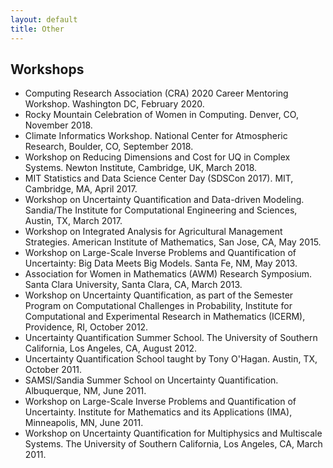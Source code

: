 ```yaml
---
layout: default
title: Other
---
```

## Workshops
<ul>

<li> Computing Research Association (CRA) 2020 Career Mentoring Workshop.
Washington DC, February 2020.</li>
<li> Rocky Mountain Celebration of Women in Computing. Denver, CO, November 2018.</li>
<li> Climate Informatics Workshop. National Center for Atmospheric Research,
Boulder, CO, September 2018.</li>
<li> Workshop on Reducing Dimensions and Cost for UQ in Complex Systems. Newton
Institute, Cambridge, UK, March 2018.</li>
<li> MIT Statistics and Data Science Center Day (SDSCon 2017). MIT, Cambridge,
MA, April 2017.</li>
<li> Workshop on Uncertainty Quantification and Data-driven Modeling.
Sandia/The Institute for Computational Engineering and Sciences, Austin, TX,
March 2017.</li>
<li> Workshop on Integrated Analysis for Agricultural Management Strategies.
American Institute of Mathematics, San Jose, CA, May 2015.</li>
<li> Workshop on Large-Scale Inverse Problems and Quantification of
Uncertainty: Big Data Meets Big Models. Santa Fe, NM, May 2013.</li>
<li> Association for Women in Mathematics (AWM) Research Symposium. Santa Clara
University, Santa Clara, CA, March 2013.</li>
<li> Workshop on Uncertainty Quantification, as part of the Semester Program on
Computational Challenges in Probability, Institute for Computational and
Experimental Research in Mathematics (ICERM), Providence, RI, October
2012.</li>
<li> Uncertainty Quantification Summer School. The University of Southern
California, Los Angeles, CA, August 2012.</li>
<li> Uncertainty Quantification School taught by Tony O'Hagan. Austin, TX,
October 2011.</li>
<li> SAMSI/Sandia Summer School on Uncertainty Quantification. Albuquerque, NM,
June 2011.</li>
<li> Workshop on Large-Scale Inverse Problems and Quantification of
Uncertainty. Institute for Mathematics and its Applications (IMA), Minneapolis,
MN, June 2011.</li>
<li> Workshop on Uncertainty Quantification for Multiphysics and Multiscale
Systems. The University of Southern California, Los Angeles, CA, March
2011.</li>

</ul>
